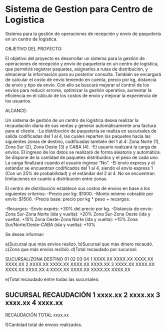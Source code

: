 # Sistema de Gestion para Centro de Logistica
Sistema para la gestión de operaciones de recepción y envío de paquetería en un centro de logística. 

OBJETIVO DEL PROYECTO:

El objetivo del proyecto es desarrollar un sistema para la gestión de operaciones de recepción y envío de paquetería en un centro de logística, que permitirá registrar paquetes, asignarlos a rutas de distribución, y almacenar la información para su posterior consulta. También se encargará de calcular el costo de envío teniendo en cuenta, precio por kg, distancia de envío y tipo de envío.
Con ello se buscará mejorar el control de los envíos para reducir errores, optimizar la gestión operativa, aumentar la eficiencia en el cálculo de los costos de envío y mejorar la experiencia de los usuarios.

ALCANCE:

Un sistema de gestión de un centro de logística desea realizar la recaudación diaria de sus ventas y generar automáticamente una factura para el cliente.
-La distribución de paquetería se realiza en sucursales de salida codificadas del 1 al 4, las cuales reparten los paquetes hacia las siguientes zonas de destino, codificadas también del 1 al 4: Zona Norte (1), Zona Sur (2), Zona Oeste (3) y CABA (4).
-El usuario realizará la carga de envíos. El ingreso de los datos se realizará de forma aleatoria y automática. Se dispone de la cantidad de paquetes distribuídos y el peso de cada uno. La carga finalizará cuando el usuario ingrese “No”.
-El envío express y el estándar se encuentran codificados del 1 al 4, siendo el envío express 1 (Con un 25% de probabilidad) y el estándar del 2 al 4.
No se encuentran limitaciones en cuanto a distribución entre zonas.

El centro de distribución establece sus costos de envíos en base a los siguientes criterios:
-Precio por kg: $1000.
-Monto mínimo cobrable por envío: $1500.
-Precio base: precio por kg * peso + recargos.

-Recargos:
  -Envío exprés: +30% del precio por kg.
  -Distancia de envio:
    Zona Sur-Zona Norte (ida y vuelta): +20%
    Zona Sur-Zona Oeste (ida y vuelta): +15%
    Zona Oeste-Zona Norte (ida y vuelta): +15%
    Zona Sur/Norte/Oeste-CABA (ida y vuelta): +10%

Se desea informar:

a)Sucursal que más envíos realizó.
b)Sucursal que más dinero recaudó.
c)Zona que más envíos recibió.
d)Total recaudado por sucursal:

SUCURSAL/ZONA DESTINO    01          02         03         04
     1              XXXX.XX     XXXX.XX    XXXX.XX    XXXX.XX
     2              XXXX.XX     XXXX.XX    XXXX.XX    XXXX.XX
     3              XXXX.XX     XXXX.XX    XXXX.XX    XXXX.XX
     4              XXXX.XX     XXXX.XX    XXXX.XX    XXXX.XX

e)Total recaudado entre todas las sucursales:

 SUCURSAL          RECAUDACIÓN
 1                   xxxx.xx
 2                   xxxx.xx
 3                   xxxx.xx
 4                   xxxx.xx
 -----------------------------
 RECAUDACIÓN TOTAL   xxxx.xx

f)Cantidad total de envíos realizados.
